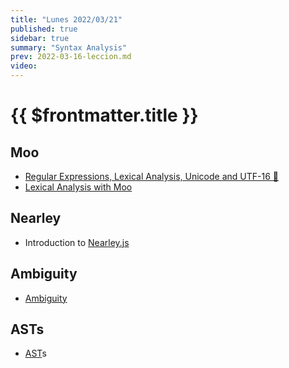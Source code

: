 ```yaml
---
title: "Lunes 2022/03/21"
published: true
sidebar: true
summary: "Syntax Analysis"
prev: 2022-03-16-leccion.md
video: 
---
```


# {{ $frontmatter.title }}

## Moo 

* [Regular Expressions, Lexical Analysis, Unicode and UTF-16 🚒](/temas/expresiones-regulares-y-analisis-lexico/)
* [Lexical Analysis with Moo](/temas/syntax-analysis/earley/moo.html)


## Nearley 

* Introduction to [Nearley.js](/temas/syntax-analysis/earley/nearley.html)

## Ambiguity 

* [Ambiguity](/temas/syntax-analysis/earley/ambiguity.html)

## ASTs

* [AST](/temas/syntax-analysis/ast.html)s

